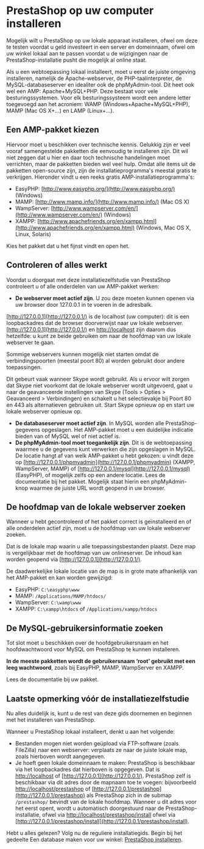 # PrestaShop op uw computer installeren

Mogelijk wilt u PrestaShop op uw lokale apparaat installeren, ofwel om deze te testen voordat u geld investeert in een server en domeinnaam, ofwel om uw winkel lokaal aan te passen voordat u de wijzigingen naar de PrestaShop-installatie pusht die mogelijk al online staat.

Als u een webtoepassing lokaal installeert, moet u eerst de juiste omgeving installeren, namelijk de Apache-webserver, de PHP-taalinterpreter, de MySQL-databaseserver en idealiter ook de phpMyAdmin-tool. Dit heet ook wel een AMP: Apache+MySQL+PHP. Deze bestaat voor vele besturingssystemen. Voor elk besturingssysteem wordt een andere letter toegevoegd aan het acroniem: WAMP \(Windows+Apache+MySQL+PHP\), MAMP \(Mac OS X+...\) en LAMP \(Linux+...\).

## Een AMP-pakket kiezen <a id="PrestaShopopuwcomputerinstalleren-EenAMP-pakketkiezen"></a>

Hiervoor moet u beschikken over technische kennis. Gelukkig zijn er veel vooraf samengestelde pakketten die eenvoudig te installeren zijn. Dit wil niet zeggen dat u hier en daar toch technische handelingen moet verrichten, maar de pakketten bieden wel veel hulp. Omdat alle items uit de pakketten open-source zijn, zijn de installatieprogramma's meestal gratis te verkrijgen. Hieronder vindt u een reeks gratis AMP-installatieprogramma's:

* EasyPHP: [http://www.easyphp.org/](http://www.easyphp.org/) \(Windows\)
* MAMP: [http://www.mamp.info/](http://www.mamp.info/) \(Mac OS X\)
* WampServer: [http://www.wampserver.com/en/](http://www.wampserver.com/en/) \(Windows\)
* XAMPP: [http://www.apachefriends.org/en/xampp.html](http://www.apachefriends.org/en/xampp.html) \(Windows, Mac OS X, Linux, Solaris\)

Kies het pakket dat u het fijnst vindt en open het.

## Controleren of alles werkt <a id="PrestaShopopuwcomputerinstalleren-Controlerenofalleswerkt"></a>

Voordat u doorgaat met deze installatiezelfstudie van PrestaShop controleert u of alle onderdelen van uw AMP-pakket werken:

* **De webserver moet actief zijn**. U zou deze moeten kunnen openen via uw browser door 127.0.0.1 in te voeren in de adresbalk.

[http://127.0.0.1](http://127.0.0.1/) is de localhost \(uw computer\): dit is een loopbackadres dat de browser doorverwijst naar uw lokale webserver.  
[http://127.0.0.1](http://127.0.0.1/) en [http://localhost](http://localhost/) zijn daarom dus hetzelfde: u kunt ze beide gebruiken om naar de hoofdmap van uw lokale webserver te gaan.

Sommige webservers kunnen mogelijk niet starten omdat de verbindingspoorten \(meestal poort 80\) al worden gebruikt door andere toepassingen.

Dit gebeurt vaak wanneer Skype wordt gebruikt. Als u ervoor wilt zorgen dat Skype niet voorkomt dat de lokale webserver wordt uitgevoerd, gaat u naar de geavanceerde instellingen van Skype \(Tools &gt; Opties &gt; Geavanceerd &gt; Verbindingen\) en schakelt u het selectievakje bij Poort 80 en 443 als alternatieven gebruiken uit. Start Skype opnieuw op en start uw lokale webserver opnieuw op.

* **De databaseserver moet actief zijn**. In MySQL worden alle PrestaShop-gegevens opgeslagen. Het AMP-pakket moet u een duidelijke indicatie bieden van of MySQL wel of niet actief is.
* **De phpMyAdmin-tool moet toegankelijk zijn**. Dit is de webtoepassing waarmee u de gegevens kunt verwerken die zijn opgeslagen in MySQL. De locatie hangt af van welk AMP-pakket u hebt gekozen: u vindt deze op [http://127.0.0.1/phpmyadmin](http://127.0.0.1/phpmyadmin) \(XAMPP, WampServer, MAMP\) of [http://127.0.0.1/mysql](http://127.0.0.1/mysql) \(EasyPHP\), of mogelijk zelfs op een andere locatie. Lees de documentatie bij het pakket. Mogelijk staat hierin een phpMyAdmin-knop waarmee de juiste URL wordt geopend in uw browser.

## De hoofdmap van de lokale webserver zoeken <a id="PrestaShopopuwcomputerinstalleren-Dehoofdmapvandelokalewebserverzoeken"></a>

Wanneer u hebt gecontroleerd of het pakket correct is geïnstalleerd en of alle onderdelen actief zijn, moet u de hoofdmap van uw lokale webserver zoeken.

Dat is de lokale map waarin u alle toepassingsbestanden plaatst. Deze map is vergelijkbaar met de hoofdmap van uw onlineserver. De inhoud kan worden geopend via [http://127.0.0.1](http://127.0.0.1/).

De daadwerkelijke lokale locatie van de map is in grote mate afhankelijk van het AMP-pakket en kan worden gewijzigd:

* EasyPHP: `C:\easyphp\www`
* MAMP: `/Applications/MAMP/htdocs/`
* WampServer: `C:\wamp\www`
* XAMPP: `C:\xampp\htdocs` of `/Applications/xampp/htdocs`

## De MySQL-gebruikersinformatie zoeken <a id="PrestaShopopuwcomputerinstalleren-DeMySQL-gebruikersinformatiezoeken"></a>

Tot slot moet u beschikken over de hoofdgebruikersnaam en het hoofdwachtwoord voor MySQL om PrestaShop te kunnen installeren.

**In de meeste pakketten wordt de gebruikersnaam ‘root’ gebruikt met een leeg wachtwoord**, zoals bij EasyPHP, MAMP, WampServer en XAMPP.

Lees de documentatie bij uw pakket.

## Laatste opmerking vóór de installatiezelfstudie <a id="PrestaShopopuwcomputerinstalleren-Laatsteopmerkingv&#xF3;&#xF3;rdeinstallatiezelfstudie"></a>

Nu alles duidelijk is, kunt u de rest van deze gids doornemen en beginnen met het installeren van PrestaShop.

Wanneer u PrestaShop lokaal installeert, denkt u aan het volgende:

* Bestanden mogen niet worden geüpload via FTP-software \(zoals FileZilla\) naar een webserver: verplaats ze naar de juiste lokale map, zoals hierboven wordt aangegeven.
* Je hoeft geen lokale domeinnaam te maken: PrestaShop is beschikbaar via het loopbackadres dat hierboven is opgegeven. Dat is [http://localhost](http://localhost/) of [http://127.0.0.1](http://127.0.0.1/). PrestaShop zelf is beschikbaar via dit adres door de mapnaam toe te voegen: bijvoorbeeld [http://localhost/prestashop](http://localhost/prestashop) of [http://127.0.0.1/prestashop](http://127.0.0.1/prestashop) als PrestaShop zich in de submap `/prestashop/` bevindt van de lokale hoofdmap. Wanneer u dit adres voor het eerst opent, wordt u automatisch doorgestuurd naar de PrestaShop-installatie, ofwel via [http://localhost/prestashop/install](http://localhost/prestashop/install) ofwel via [http://127.0.0.1/prestashop/install](http://127.0.0.1/prestashop/install).

  
Hebt u alles gelezen? Volg nu de reguliere installatiegids. Begin bij het gedeelte Een database maken voor uw winkel: [PrestaShop installeren](prestashop-computer-installeren.md).

